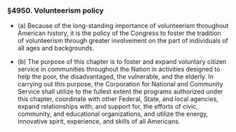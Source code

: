 ### §4950. Volunteerism policy
* (a) Because of the long-standing importance of volunteerism throughout American history, it is the policy of the Congress to foster the tradition of volunteerism through greater involvement on the part of individuals of all ages and backgrounds.

* (b) The purpose of this chapter is to foster and expand voluntary citizen service in communities throughout the Nation in activities designed to help the poor, the disadvantaged, the vulnerable, and the elderly. In carrying out this purpose, the Corporation for National and Community Service shall utilize to the fullest extent the programs authorized under this chapter, coordinate with other Federal, State, and local agencies, expand relationships with, and support for, the efforts of civic, community, and educational organizations, and utilize the energy, innovative spirit, experience, and skills of all Americans.